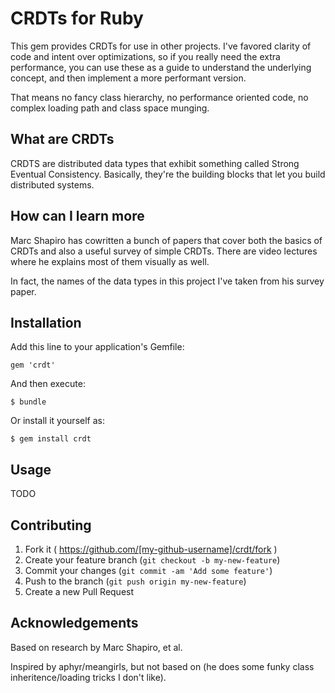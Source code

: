 # CRDTs for Ruby

This gem provides CRDTs for use in other projects. I've favored clarity of code and intent over optimizations, so if you really need the extra performance, you can use these as a guide to understand the underlying concept, and then implement a more performant version.

That means no fancy class hierarchy, no performance oriented code, no complex loading path and class space munging.

## What are CRDTs

CRDTS are distributed data types that exhibit something called Strong Eventual Consistency. Basically, they're the building blocks that let you build distributed systems.

## How can I learn more

Marc Shapiro has cowritten a bunch of papers that cover both the basics of CRDTs and also a useful survey of simple CRDTs. There are video lectures where he explains most of them visually as well.

In fact, the names of the data types in this project I've taken from his survey paper.

## Installation

Add this line to your application's Gemfile:

    gem 'crdt'

And then execute:

    $ bundle

Or install it yourself as:

    $ gem install crdt

## Usage

TODO

## Contributing

1. Fork it ( https://github.com/[my-github-username]/crdt/fork )
2. Create your feature branch (`git checkout -b my-new-feature`)
3. Commit your changes (`git commit -am 'Add some feature'`)
4. Push to the branch (`git push origin my-new-feature`)
5. Create a new Pull Request

## Acknowledgements

Based on research by Marc Shapiro, et al.

Inspired by aphyr/meangirls, but not based on (he does some funky class inheritence/loading tricks I don't like).
